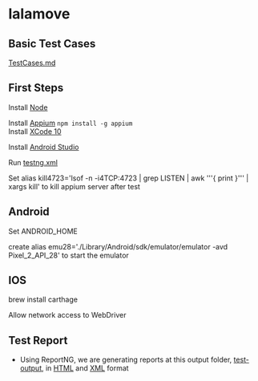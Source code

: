# lalamove
## Basic Test Cases
[TestCases.md](/TestCases.md)

## First Steps
Install [Node](https://nodejs.org/en/download/)

Install [Appium](http://appium.io/docs/en/about-appium/getting-started/) `
npm install -g appium
`  
Install [XCode 10](https://developer.apple.com/xcode/)

Install [Android Studio](https://developer.android.com/studio/install)

Run [testng.xml](/demoCode/testng.xml)

Set alias kill4723='lsof -n -i4TCP:4723 | grep LISTEN | awk '\''{ print  }'\'' | xargs kill' 
to kill appium server after test

## Android
Set ANDROID_HOME

create alias emu28='./Library/Android/sdk/emulator/emulator -avd Pixel_2_API_28' to start the emulator 


## IOS

brew install carthage

Allow network access to WebDriver


## Test Report
- Using ReportNG, we are generating reports at this output folder, [test-output](/demoCode/test-output), in [HTML](/demoCode/test-output/html/index.html) and [XML](/demoCode/test-output/xml/com.shreyansh.IOSTests_results.xml) format 
